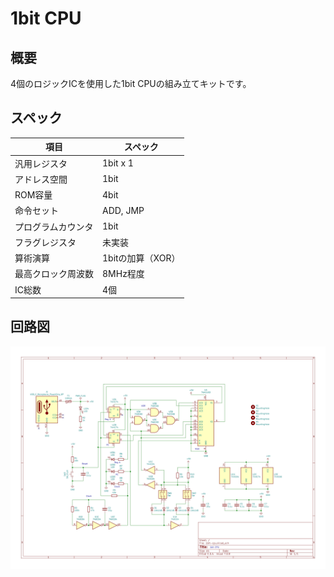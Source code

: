 # 1bit CPU

## 概要
4個のロジックICを使用した1bit CPUの組み立てキットです。

## スペック
|項目|スペック|
|---|---|
|汎用レジスタ|1bit x 1|
|アドレス空間|1bit|
|ROM容量|4bit|
|命令セット|ADD, JMP|
|プログラムカウンタ|1bit|
|フラグレジスタ|未実装|
|算術演算|1bitの加算（XOR）|
|最高クロック周波数|8MHz程度|
|IC総数|4個|

## 回路図
![回路図](./img/schematic.jpg)
